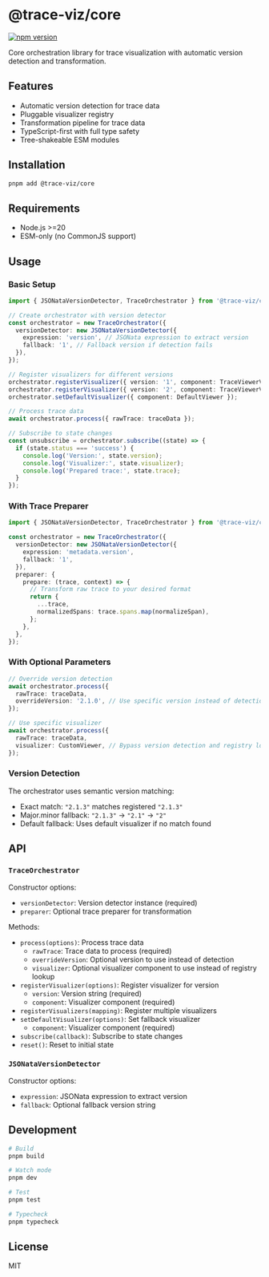 # @trace-viz/core

[![npm version](https://img.shields.io/npm/v/@trace-viz/core.svg)](https://www.npmjs.com/package/@trace-viz/core)

Core orchestration library for trace visualization with automatic version detection and transformation.

## Features

- Automatic version detection for trace data
- Pluggable visualizer registry
- Transformation pipeline for trace data
- TypeScript-first with full type safety
- Tree-shakeable ESM modules

## Installation

```bash
pnpm add @trace-viz/core
```

## Requirements

- Node.js >=20
- ESM-only (no CommonJS support)

## Usage

### Basic Setup

```typescript
import { JSONataVersionDetector, TraceOrchestrator } from '@trace-viz/core';

// Create orchestrator with version detector
const orchestrator = new TraceOrchestrator({
  versionDetector: new JSONataVersionDetector({
    expression: 'version', // JSONata expression to extract version
    fallback: '1', // Fallback version if detection fails
  }),
});

// Register visualizers for different versions
orchestrator.registerVisualizer({ version: '1', component: TraceViewerV1 });
orchestrator.registerVisualizer({ version: '2', component: TraceViewerV2 });
orchestrator.setDefaultVisualizer({ component: DefaultViewer });

// Process trace data
await orchestrator.process({ rawTrace: traceData });

// Subscribe to state changes
const unsubscribe = orchestrator.subscribe((state) => {
  if (state.status === 'success') {
    console.log('Version:', state.version);
    console.log('Visualizer:', state.visualizer);
    console.log('Prepared trace:', state.trace);
  }
});
```

### With Trace Preparer

```typescript
import { JSONataVersionDetector, TraceOrchestrator } from '@trace-viz/core';

const orchestrator = new TraceOrchestrator({
  versionDetector: new JSONataVersionDetector({
    expression: 'metadata.version',
    fallback: '1',
  }),
  preparer: {
    prepare: (trace, context) => {
      // Transform raw trace to your desired format
      return {
        ...trace,
        normalizedSpans: trace.spans.map(normalizeSpan),
      };
    },
  },
});
```

### With Optional Parameters

```typescript
// Override version detection
await orchestrator.process({
  rawTrace: traceData,
  overrideVersion: '2.1.0', // Use specific version instead of detection
});

// Use specific visualizer
await orchestrator.process({
  rawTrace: traceData,
  visualizer: CustomViewer, // Bypass version detection and registry lookup
});
```

### Version Detection

The orchestrator uses semantic version matching:

- Exact match: `"2.1.3"` matches registered `"2.1.3"`
- Major.minor fallback: `"2.1.3"` → `"2.1"` → `"2"`
- Default fallback: Uses default visualizer if no match found

## API

### `TraceOrchestrator`

Constructor options:

- `versionDetector`: Version detector instance (required)
- `preparer`: Optional trace preparer for transformation

Methods:

- `process(options)`: Process trace data
  - `rawTrace`: Trace data to process (required)
  - `overrideVersion`: Optional version to use instead of detection
  - `visualizer`: Optional visualizer component to use instead of registry lookup
- `registerVisualizer(options)`: Register visualizer for version
  - `version`: Version string (required)
  - `component`: Visualizer component (required)
- `registerVisualizers(mapping)`: Register multiple visualizers
- `setDefaultVisualizer(options)`: Set fallback visualizer
  - `component`: Visualizer component (required)
- `subscribe(callback)`: Subscribe to state changes
- `reset()`: Reset to initial state

### `JSONataVersionDetector`

Constructor options:

- `expression`: JSONata expression to extract version
- `fallback`: Optional fallback version string

## Development

```bash
# Build
pnpm build

# Watch mode
pnpm dev

# Test
pnpm test

# Typecheck
pnpm typecheck
```

## License

MIT
